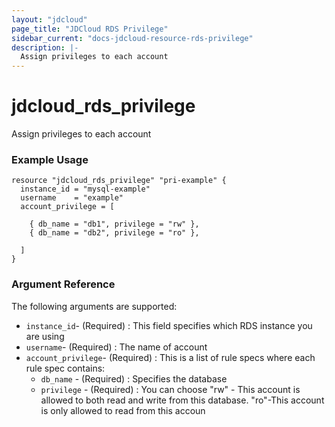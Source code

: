 ```yaml
---
layout: "jdcloud"
page_title: "JDCloud RDS Privilege"
sidebar_current: "docs-jdcloud-resource-rds-privilege"
description: |-
  Assign privileges to each account 
---
```

# jdcloud\_rds\_privilege

Assign privileges to each account 

### Example Usage

```hcl
resource "jdcloud_rds_privilege" "pri-example" {
  instance_id = "mysql-example"
  username    = "example"
  account_privilege = [

    { db_name = "db1", privilege = "rw" },
    { db_name = "db2", privilege = "ro" },

  ]
}
```

### Argument Reference

The following arguments are supported:

* `instance_id`- \(Required\) : This field specifies which RDS instance you are using 
* `username`- \(Required\) : The name of account 
* `account_privilege`- \(Required\) : This is a list of rule specs where each rule spec contains:
  * `db_name` - \(Required\) : Specifies the database 
  * `privilege` - \(Required\) : You can choose "rw" - This account is allowed to both read and write from this database. "ro"-This account is only allowed to read from this accoun



